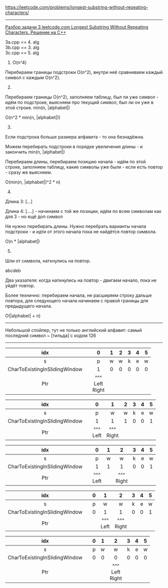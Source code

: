 https://leetcode.com/problems/longest-substring-without-repeating-characters/

____

[Разбор задачи 3 leetcode.com Longest Substring Without Repeating Characters. Решение на C++](https://www.youtube.com/watch?v=2HqQ9DsrYQ0)

3a.cpp == 4. alg  
3b.cpp == 3. alg  
3c.cpp == 5. alg

1. O(n^4)

Перебираем границы подстроки O(n^2), внутри неё сравниваем каждый символ 
с каждым O(n^2).

2.

Перебираем границы O(n^2), заполняем таблицу, был ли уже символ - идём 
по подстроке, выясняем про текущий символ, был ли он уже в этой строке.
min(n, |alphabet|)

  O(n^2 * min(n, |alphabet|))

3.

Если подстрока больше размера алфавита - то она безнадёжна.

Можем перебирать подстроки в порядке увеличения длины - и закончить min(n, |alphabet|)

Перебираем длины, перебираем позицию начала - идём по этой строке, 
заполняем таблицу, какие символы уже были - если есть повтор - сразу же выясняем.

O(min(n, |alphabet|)^2 * n)

4. 

Длина 3: [...]

Длина 4: [....] - начинаем с той же позиции, идём по всем символам как для 3 - но ещё доп символ

Не нужно перебирать длины. Нужно перебрать варианты начала подстроки - и 
идти от этого начала пока не найдётся повтор символа.

O(n * |alphabet|)

5.

Шли от символа, наткнулись на повтор. 

abcdeb

Два указателя: когда наткнулись на повтор - двигаем начало, пока не уйдёт повтор.

Более технично: перебираем начала, не расширяем строку дальше повтора, 
для следующего начала начинаем с правой границы для предыдущего начала.

O(|alphabet| + n)



____

Небольшой спойлер, тут не только английский алфавит: ​самый последний символ ~ [тильда] с кодом 126

____

|              idx              	|   	|             0            	| 1 	| 2 	| 3 	| 4 	| 5 	|
|:-----------------------------:	|:-:	|:------------------------:	|:-:	|:-:	|:-:	|:-:	|:-:	|
|               s               	|   	|             p            	| w 	| w 	| k 	| e 	| w 	|
| CharToExistingInSlidingWindow 	|   	|             1            	| 0 	| 0 	| 0 	| 0 	| 0 	|
|              Ptr              	|   	| ^^^ <br> Left <br> Right 	|   	|   	|   	|   	|   	|

|              idx              	|   	|       0       	|        1       	| 2 	| 3 	| 4 	| 5 	|
|:-----------------------------:	|:-:	|:-------------:	|:--------------:	|:-:	|:-:	|:-:	|:-:	|
|               s               	|   	|       p       	|        w       	| w 	| k 	| e 	| w 	|
| CharToExistingInSlidingWindow 	|   	|       1       	|        1       	| 1 	| 0 	| 0 	| 1 	|
|              Ptr              	|   	| ^^^ <br> Left 	| ^^^ <br> Right 	|   	|   	|   	|   	|

|              idx              	|   	|       0       	| 1 	|        2       	| 3 	| 4 	| 5 	|
|:-----------------------------:	|:-:	|:-------------:	|:-:	|:--------------:	|:-:	|:-:	|:-:	|
|               s               	|   	|       p       	| w 	|        w       	| k 	| e 	| w 	|
| CharToExistingInSlidingWindow 	|   	|       1       	| 1 	|        1       	| 0 	| 0 	| 1 	|
|              Ptr              	|   	| ^^^ <br> Left 	|   	| ^^^ <br> Right 	|   	|   	|   	|

|              idx              	|   	| 0 	|       1       	|        2       	| 3 	| 4 	| 5 	|
|:-----------------------------:	|:-:	|:-:	|:-------------:	|:--------------:	|:-:	|:-:	|:-:	|
|               s               	|   	| p 	|       w       	|        w       	| k 	| e 	| w 	|
| CharToExistingInSlidingWindow 	|   	| 0 	|       1       	|        1       	| 0 	| 0 	| 1 	|
|              Ptr              	|   	|   	| ^^^ <br> Left 	| ^^^ <br> Right 	|   	|   	|   	|

|              idx              	|   	| 0 	| 1 	|               2              	| 3 	| 4 	| 5 	|
|:-----------------------------:	|:-:	|:-:	|:-:	|:----------------------------:	|:-:	|:-:	|:-:	|
|               s               	|   	| p 	| w 	|               w              	| k 	| e 	| w 	|
| CharToExistingInSlidingWindow 	|   	| 0 	| 0 	|               0              	| 0 	| 0 	| 0 	|
|              Ptr              	|   	|   	|   	| ^^^  <br>  Left  <br>  Right 	|   	|   	|   	|
